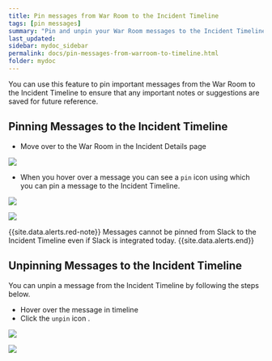 ```yaml
---
title: Pin messages from War Room to the Incident Timeline
tags: [pin messages]
summary: "Pin and unpin your War Room messages to the Incident Timeline."
last_updated:
sidebar: mydoc_sidebar
permalink: docs/pin-messages-from-warroom-to-timeline.html
folder: mydoc
---
```


You can use this feature to pin important messages from the War Room to the Incident Timeline to ensure that any important notes or suggestions are saved for future reference. 

## Pinning Messages to the Incident Timeline 

- Move over to the War Room in the Incident Details page

![](images/pin1.png)

- When you hover over a message you can see a `pin` icon using which you can pin a message to the Incident Timeline.

![](images/pin2.png)

![](images/pin3.png)

{{site.data.alerts.red-note}}
Messages cannot be pinned from Slack to the Incident Timeline even if Slack is integrated today.
{{site.data.alerts.end}}

## Unpinning Messages to the Incident Timeline 

You can unpin a message from the Incident Timeline by following the steps below. 

-   Hover over the message in timeline 
-   Click the `unpin` icon .

![](images/pin4.png)

![](images/pin5.png)